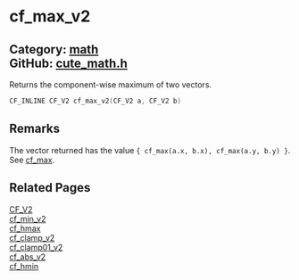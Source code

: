[](../header.md ':include')

# cf_max_v2

Category: [math](/api_reference?id=math)  
GitHub: [cute_math.h](https://github.com/RandyGaul/cute_framework/blob/master/include/cute_math.h)  
---

Returns the component-wise maximum of two vectors.

```cpp
CF_INLINE CF_V2 cf_max_v2(CF_V2 a, CF_V2 b)
```

## Remarks

The vector returned has the value `{ cf_max(a.x, b.x), cf_max(a.y, b.y) }`. See [cf_max](/math/cf_max.md).

## Related Pages

[CF_V2](/math/cf_v2.md)  
[cf_min_v2](/math/cf_min_v2.md)  
[cf_hmax](/math/cf_hmax.md)  
[cf_clamp_v2](/math/cf_clamp_v2.md)  
[cf_clamp01_v2](/math/cf_clamp01_v2.md)  
[cf_abs_v2](/math/cf_abs_v2.md)  
[cf_hmin](/math/cf_hmin.md)  
